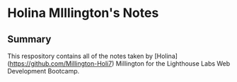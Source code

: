 # Holina MIllington's Notes

## Summary

This respository contains all of the notes taken by [Holina] (https://github.com/Millington-Holi7) Millington for the Lighthouse Labs Web Development Bootcamp.

